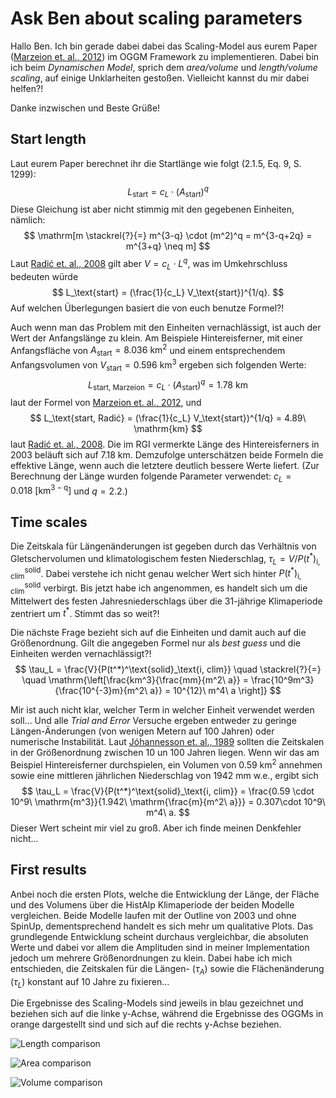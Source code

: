 # Ask Ben about scaling parameters

Hallo Ben. Ich bin gerade dabei dabei das Scaling-Model aus eurem Paper ([Marzeion et. al., 2012](https://www.the-cryosphere.net/6/1295/2012/tc-6-1295-2012.html)) im OGGM Framework zu implementieren. Dabei bin ich beim *Dynamischen Model*, sprich dem *area/volume* und *length/volume scaling*, auf einige Unklarheiten gestoßen. Vielleicht kannst du mir dabei helfen?!

Danke inzwischen und Beste Grüße!

## Start length

Laut eurem Paper berechnet ihr die Startlänge wie folgt (2.1.5, Eq. 9, S. 1299):
$$
L_\text{start} = c_L \cdot (A_\text{start})^q
$$
Diese Gleichung ist aber nicht stimmig mit den gegebenen Einheiten, nämlich:
$$
\mathrm[m \stackrel{?}{=} m^{3-q} \cdot (m^2)^q = m^{3-q+2q} = m^{3+q} \neq m]
$$
Laut [Radić et. al., 2008](https://www.cambridge.org/core/services/aop-cambridge-core/content/view/E7C46372D4056A5120E3BF3B77B3FDFE/S002214300020871Xa.pdf/analysis_of_scaling_methods_in_deriving_future_volume_evolutions_of_valley_glaciers.pdf) gilt aber $V = c_L \cdot L^q​$, was im Umkehrschluss bedeuten würde
$$
L_\text{start} = (\frac{1}{c_L} V_\text{start})^{1/q}.
$$
Auf welchen Überlegungen basiert die von euch benutze Formel?!

Auch wenn man das Problem mit den Einheiten vernachlässigt, ist auch der Wert der Anfangslänge zu klein. Am Beispiele Hintereisferner, mit einer Anfangsfläche von $A_\text{start} = 8.036\ \mathrm{km^2}$ und einem entsprechendem Anfangsvolumen von $V_\text{start} = 0.596\ \mathrm{km^3}$ ergeben sich folgenden Werte:
$$
L_\text{start, Marzeion} = c_L \cdot (A_\text{start})^q = 1.78\ \mathrm{km}
$$
laut der Formel von [Marzeion et. al., 2012](https://www.the-cryosphere.net/6/1295/2012/tc-6-1295-2012.html), und
$$
L_\text{start, Radić} = (\frac{1}{c_L} V_\text{start})^{1/q} = 4.89\ \mathrm{km}
$$
laut [Radić et. al., 2008](https://www.cambridge.org/core/services/aop-cambridge-core/content/view/E7C46372D4056A5120E3BF3B77B3FDFE/S002214300020871Xa.pdf/analysis_of_scaling_methods_in_deriving_future_volume_evolutions_of_valley_glaciers.pdf). Die im RGI vermerkte Länge des Hintereisferners in 2003 beläuft sich auf $7.18\ \mathrm{km}$. Demzufolge unterschätzen beide Formeln die effektive Länge, wenn auch die letztere deutlich bessere Werte liefert. (Zur Berechnung der Länge wurden folgende Parameter verwendet: $c_L = 0.018\ \mathrm{[km^{3-q}]}$ und $q = 2.2$.)







## Time scales

Die Zeitskala für Längenänderungen ist gegeben durch das Verhältnis von Gletschervolumen und        klimatologischem festen Niederschlag, $\tau_L = V/P(t^*)^\text{solid}_\text{i, clim}$. Dabei verstehe ich nicht genau welcher Wert sich hinter $P(t^*)^\text{solid}_\text{i, clim}$ verbirgt. Bis jetzt habe ich angenommen, es handelt sich um die Mittelwert des festen Jahresniederschlags über die 31-jährige Klimaperiode zentriert um $t^*$. Stimmt das so weit?!

Die nächste Frage bezieht sich auf die Einheiten und damit auch auf die Größenordnung. Gilt die angegeben Formel nur als *best guess* und die Einheiten werden vernachlässigt?!
$$
\tau_L = \frac{V}{P(t^*)^\text{solid}_\text{i, clim}} \quad \stackrel{?}{=} \quad
\mathrm{\left[\frac{km^3}{\frac{mm}{m^2\ a}} = \frac{10^9m^3}{\frac{10^{-3}m}{m^2\ a}} = 10^{12}\ m^4\ a \right]}
$$

Mir ist auch nicht klar, welcher Term in welcher Einheit verwendet werden soll... Und alle *Trial and Error* Versuche ergeben entweder zu geringe Längen-Änderungen (von wenigen Metern auf 100 Jahren) oder numerische Instabilität. Laut [Jóhannesson et. al., 1989](https://www.cambridge.org/core/journals/journal-of-glaciology/article/timescale-for-adjustment-of-glaciers-to-changes-in-mass-balance/B34E832DC10EADCF6DF4220695F34B9A) sollten die Zeitskalen in der Größenordnung zwischen 10 un 100 Jahren liegen. Wenn wir das am Beispiel Hintereisferner durchspielen, ein Volumen von $0.59\ \mathrm{km^2}$ annehmen sowie eine mittleren jährlichen Niederschlag von $1942\ \mathrm{mm\ w.e.}$, ergibt sich
$$
\tau_L = \frac{V}{P(t^*)^\text{solid}_\text{i, clim}} = \frac{0.59 \cdot 10^9\ \mathrm{m^3}}{1.942\ \mathrm{\frac{m}{m^2\ a}}} = 0.307\cdot 10^9\ m^4\ a.
$$
Dieser Wert scheint mir viel zu groß. Aber ich finde meinen Denkfehler nicht...

## First results

Anbei noch die ersten Plots, welche die Entwicklung der Länge, der Fläche und des Volumens über die HistAlp Klimaperiode der beiden Modelle vergleichen. Beide Modelle laufen mit der Outline von 2003 und ohne SpinUp, dementsprechend handelt es sich mehr um qualitative Plots. Das grundlegende Entwicklung scheint durchaus vergleichbar, die absoluten Werte und dabei vor allem die Amplituden sind in meiner Implementation jedoch  um mehrere Größenordnungen zu klein. Dabei habe ich mich entschieden, die Zeitskalen für die Längen- ($\tau_A$) sowie die Flächenänderung ($\tau_L$) konstant auf 10 Jahre zu fixieren...

Die Ergebnisse des Scaling-Models sind jeweils in blau gezeichnet und beziehen sich auf die linke y-Achse, während die Ergebnisse des OGGMs in orange dargestellt sind und sich auf die rechts y-Achse beziehen.

![Length comparison](../plots/length.png) 

 ![Area comparison](../plots/area.png) 

![Volume comparison](../plots/volume.png) 





